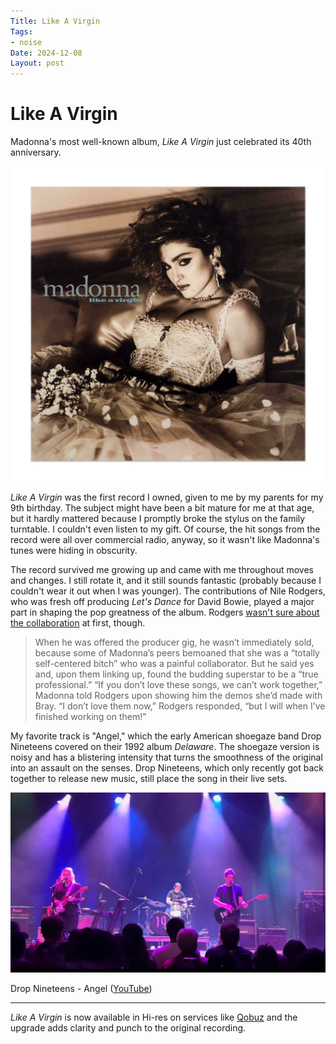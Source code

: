 ```yaml
---
Title: Like A Virgin
Tags: 
- noise
Date: 2024-12-08
Layout: post
---
```


# Like A Virgin

Madonna's most well-known album, *Like A Virgin* just celebrated its 40th anniversary. 

![](/static/post-content/Like-A-Virgin.jpeg)

*Like A Virgin* was the first record I owned, given to me by my parents for my 9th birthday. The subject might have been a bit mature for me at that age, but it hardly mattered because I promptly broke the stylus on the family turntable. I couldn't even listen to my gift. Of course, the hit songs from the record were all over commercial radio, anyway, so it wasn't like Madonna's tunes were hiding in obscurity. 

<!--more-->

The record survived me growing up and came with me throughout moves and changes. I still rotate it, and it still sounds fantastic (probably because I couldn't wear it out when I was younger). The contributions of Nile Rodgers, who was fresh off producing *Let's Dance* for David Bowie, played a major part in shaping the pop greatness of the album. Rodgers [wasn't sure about the collaboration](https://www.pastemagazine.com/music/madonna/madonna-like-a-virgin-turns-40) at first, though.

> When he was offered the producer gig, he wasn’t immediately sold, because some of Madonna’s peers bemoaned that she was a “totally self-centered bitch” who was a painful collaborator. But he said yes and, upon them linking up, found the budding superstar to be a “true professional.” “If you don’t love these songs, we can’t work together,” Madonna told Rodgers upon showing him the demos she’d made with Bray. “I don’t love them now,” Rodgers responded, “but I will when I’ve finished working on them!”

My favorite track is "Angel," which the early American shoegaze band Drop Nineteens covered on their 1992 album *Delaware*. The shoegaze version is noisy and has a blistering intensity that turns the smoothness of the original into an assault on the senses. Drop Nineteens, which only recently got back together to release new music, still place the song in their live sets. 

![](/static/post-content/drop-nineteens.jpeg)

Drop Nineteens - Angel ([YouTube](https://youtu.be/8L_SxHzz_wk?si=2gpIex48d2lOCiNi))

---

*Like A Virgin* is now available in Hi-res on services like [Qobuz](https://www.qobuz.com/us-en/discover) and the upgrade adds clarity and punch to the original recording. 